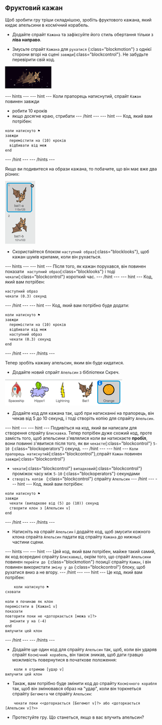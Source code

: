 ## Фруктовий кажан

Щоб зробити гру тріши складнішою, зробіть фруктового кажана, який кидає апельсини в космічний корабель.

+ Додайте спрайт `Кажана` та зафіксуйте його стиль обертання тільки з **ліва направо**.

+ Змусьте спрайт `Кажана` для `рухатися` {:class="blockmotion"} з однієї сторони вгорі на сцені `завжди`{:class="blockcontrol"}. Не забудьте перевірити свій код.

![знімок екрану](images/invaders-bat.png)

\--- hints \--- \--- hint \--- Коли прапорець натиснутий, спрайт `Кажан` повинен завжди

+ робити 10 кроків
+ якщо досягне краю, стрибати \--- /hint \--- \--- hint \--- Код, який вам потрібен:

```blocks
коли натиснуто ⚑
завжди 
  перемістити на (10) кроків
  відбивати від меж
end
```

\--- /hint \--- \--- /hints \---

Якщо ви подивитеся на образи кажана, то побачите, що він має вже два різних:

![знімок екрану](images/invaders-bat-costume.png)

+ Скористайтеся блоком `наступний образ`{:class="blocklooks"}, щоб кажан шумів крилами, коли він рухається.

\--- hints \--- \--- hint \--- Після того, як кажан порухався, він повинен показати ` наступний образ`{:class="blocklooks"} і тоді `чекати`{:class="blockcontrol"} короткий час. \--- /hint \--- \--- hint \--- Код, який вам потрібен:

```blocks
наступний образ
чекати (0.3) секунд
```

\--- /hint \--- \--- hint \--- Код, який вам потрібно буде додати:

```blocks
коли натиснуто ⚑
завжди 
  перемістити на (10) кроків
  відбивати від меж
  наступний образ
  чекати (0.3) секунд
end
```

\--- /hint \--- \--- /hints \---

Тепер зробіть кажану апельсин, яким він буде кидатися.

+ Додайте новий спрайт `Апельсин` з бібліотеки Скреч.

![знімок екрану](images/invaders-orange.png)

+ Додайте код для кажана так, щоб при натисканні на прапорець, він чекав від 5 до 10 секунд, і тоді створіть копію для спрайту `Апельсин`.

\--- hint \--- \--- hint \--- Подивіться на код, який ви написали для створення спрайту `Блискавка`. Тепер потрібен дуже схожий код, проте замість того, щоб апельсини з'являлися коли ви натискаєте **пробіл**, вони повинні з'явитися після того, як ви `чекаєте`{:class="blockcontrol"} `5-10 `{:class="blockoperators"} секунд. \--- /hint \--- \--- hint \--- `Коли прапорець натиснутий`{:class="blockcontrol"},спрайт `Кажан` повинен `завжди`{:class="blockcontrol"}

+ `чекати`{:class="blockcontrol"} `випадковий`{:class="blockcontrol"} проміжок часу між `5-10` {:class="blockoperators"} секундами
+ `створіть копію ` {:class="blockcontrol"} спрайту `Апельсин` \--- /hint \--- \--- hint \--- Код, який вам потрібен:

```blocks
коли натиснуто ⚑
завжди 
  чекати (випадкове від (5) до (10)) секунд
  створити клон з [Апельсин v]
end
```

\--- /hint \--- \--- /hints \---

+ Натисніть на спрайт `Апельсин` і додайте код, щоб змусити кожного клона спрайта `Апельсин` падати від спрайту `Кажана` до нижньої частини сцени.

\--- hints \--- \--- hint \--- Цей код, який вам потрібен, майже такий самий, як код всередині спрайту `Блискавиці`, окрім того, що спрайт `Апельсини` повинен `перейти до `{:class="blockmotion"} позиції спрайту `Кажан`, і він повинен використати `зміну у до` {:class="blockcontrol"} блоку, щоб рухатися вниз а не вгору. \--- /hint \--- \--- hint \--- Це код, який вам потрібен:

```blocks
    коли натиснуто ⚑
сховати

коли я починаю як клон
перемістити в [Кажан1 v]
показати
повторити поки не <доторкається [межа v]?> 
  змінити y на (-4)
end
вилучити цей клон

```

\--- /hint \--- \--- /hints \---

+ Додайте ще один код для спрайту `Апельсин` так, щоб, коли він ударяв спрайт `Космічний корабель`, він також зникав, щоб дати гравцю можливість повернутися в початкове положення:

```blocks
    коли я отримаю [удар v]
вилучити цей клон
```

+ Такаж, вам потрібно буде змінити код до спрайту `Космічного корабля` так, щоб він змінювався образ на "удар", коли він торкнеться спрайту `Бегемота` чи спрайту `Апельсин`:

```blocks
    чекати поки <<доторкається [Бегемот v]?> або <доторкається [Апельсин v]?>>
```

+ Протестуйте гру. Що станеться, якщо в вас влучить апельсин?